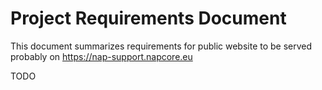 # Project Requirements Document

This document summarizes requirements for public website to be served probably on https://nap-support.napcore.eu

TODO
